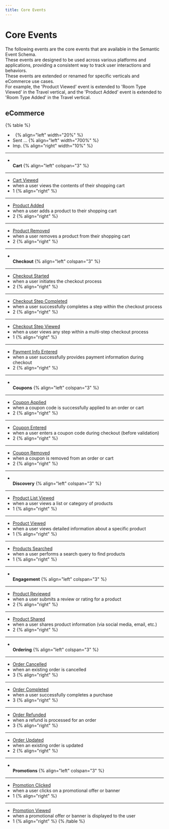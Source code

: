 ```yaml
---
title: Core Events
---
```


# Core Events
The following events are the core events that are available in the Semantic Event Schema.\
These events are designed to be used across various platforms and applications, providing a consistent way to track user interactions and behaviors.\
These events are extended or renamed for specific verticals and eCommerce use cases.\
For example, the 'Product Viewed' event is extended to 'Room Type Viewed' in the Travel vertical, and the 'Product Added' event is extended to 'Room Type Added' in the Travel vertical.

## eCommerce
{% table %}
- &nbsp; {% align="left" width="20%" %}
- Sent ... {% align="left" width="700%" %}
- Imp. {% align="right" width="10%" %}
---
- \
  **Cart** {% align="left" colspan="3" %}
---
- [Cart Viewed]()
- when a user views the contents of their shopping cart
- 1 {% align="right" %}
---
- [Product Added]()
- when a user adds a product to their shopping cart
- 2 {% align="right" %}
---
- [Product Removed]()
- when a user removes a product from their shopping cart
- 2 {% align="right" %}
---
- \
  **Checkout** {% align="left" colspan="3" %}
---
- [Checkout Started]()
- when a user initiates the checkout process
- 2 {% align="right" %}
---
- [Checkout Step Completed]()
- when a user successfully completes a step within the checkout process
- 2 {% align="right" %}
---
- [Checkout Step Viewed]()
- when a user views any step within a multi-step checkout process
- 1 {% align="right" %}
---
- [Payment Info Entered]()
- when a user successfully provides payment information during checkout
- 2 {% align="right" %}
---
- \
  **Coupons** {% align="left" colspan="3" %}
---
- [Coupon Applied]()
- when a coupon code is successfully applied to an order or cart
- 2 {% align="right" %}
---
- [Coupon Entered]()
- when a user enters a coupon code during checkout (before validation)
- 2 {% align="right" %}
---
- [Coupon Removed]()
- when a coupon is removed from an order or cart
- 2 {% align="right" %}
---
- \
  **Discovery** {% align="left" colspan="3" %}
---
- [Product List Viewed]()
- when a user views a list or category of products
- 1 {% align="right" %}
---
- [Product Viewed]()
- when a user views detailed information about a specific product
- 1 {% align="right" %}
---
- [Products Searched]()
- when a user performs a search query to find products
- 1 {% align="right" %}
---
- \
  **Engagement** {% align="left" colspan="3" %}
---
- [Product Reviewed]()
- when a user submits a review or rating for a product
- 2 {% align="right" %}
---
- [Product Shared]()
- when a user shares product information (via social media, email, etc.)
- 2 {% align="right" %}
---
- \
  **Ordering** {% align="left" colspan="3" %}
---
- [Order Cancelled]()
- when an existing order is cancelled
- 3 {% align="right" %}
---
- [Order Completed]()
- when a user successfully completes a purchase
- 3 {% align="right" %}
---
- [Order Refunded]()
- when a refund is processed for an order
- 3 {% align="right" %}
---
- [Order Updated]()
- when an existing order is updated
- 2 {% align="right" %}
---
- \
  **Promotions** {% align="left" colspan="3" %}
---
- [Promotion Clicked]()
- when a user clicks on a promotional offer or banner
- 1 {% align="right" %}
---
- [Promotion Viewed]()
- when a promotional offer or banner is displayed to the user
- 1 {% align="right" %}
{% /table %}

  